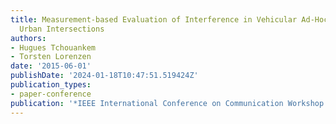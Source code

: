 ```yaml
---
title: Measurement-based Evaluation of Interference in Vehicular Ad-Hoc Networks at
  Urban Intersections
authors:
- Hugues Tchouankem
- Torsten Lorenzen
date: '2015-06-01'
publishDate: '2024-01-18T10:47:51.519424Z'
publication_types:
- paper-conference
publication: '*IEEE International Conference on Communication Workshop (ICCW), London*'
---
```

